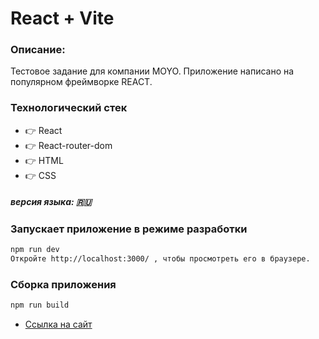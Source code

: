 # React + Vite

### Описание: 
Тестовое задание для компании MOYO.
Приложение написано на популярном фреймворке REACT.
### Технологический стек
* :point_right: React
* :point_right: React-router-dom
* :point_right: HTML
* :point_right: CSS
##### версия языка: :ru:


### Запускает приложение в режиме разработки

```sh
npm run dev
Откройте http://localhost:3000/ , чтобы просмотреть его в браузере.
```

### Сборка приложения

```sh
npm run build
```
* [Ссылка на сайт](https://aksenov-m.github.io/moyo)